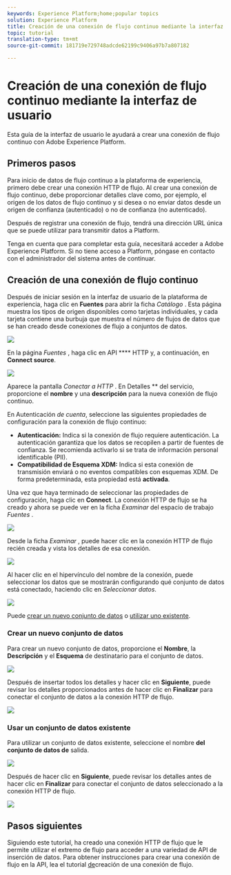 ```yaml
---
keywords: Experience Platform;home;popular topics
solution: Experience Platform
title: Creación de una conexión de flujo continuo mediante la interfaz de usuario
topic: tutorial
translation-type: tm+mt
source-git-commit: 181719e729748adcde62199c9406a97b7a807182

---
```



# Creación de una conexión de flujo continuo mediante la interfaz de usuario

Esta guía de la interfaz de usuario le ayudará a crear una conexión de flujo continuo con Adobe Experience Platform.

## Primeros pasos

Para inicio de datos de flujo continuo a la plataforma de experiencia, primero debe crear una conexión HTTP de flujo. Al crear una conexión de flujo continuo, debe proporcionar detalles clave como, por ejemplo, el origen de los datos de flujo continuo y si desea o no enviar datos desde un origen de confianza (autenticado) o no de confianza (no autenticado).

Después de registrar una conexión de flujo, tendrá una dirección URL única que se puede utilizar para transmitir datos a Platform.

Tenga en cuenta que para completar esta guía, necesitará acceder a Adobe Experience Platform. Si no tiene acceso a Platform, póngase en contacto con el administrador del sistema antes de continuar.

## Creación de una conexión de flujo continuo

Después de iniciar sesión en la interfaz de usuario de la plataforma de experiencia, haga clic en **Fuentes** para abrir la ficha *Catálogo* . Esta página muestra los tipos de origen disponibles como tarjetas individuales, y cada tarjeta contiene una burbuja que muestra el número de flujos de datos que se han creado desde conexiones de flujo a conjuntos de datos.

![](../images/streaming-ingestion/ui/click-sources.png)

En la página *Fuentes* , haga clic en API **** HTTP y, a continuación, en **Connect source**.

![](../images/streaming-ingestion/ui/click-connect-source.png)

Aparece la pantalla *Conectar a HTTP* . En Detalles ** del servicio, proporcione el **nombre** y una **descripción** para la nueva conexión de flujo continuo.

En Autenticación *de cuenta*, seleccione las siguientes propiedades de configuración para la conexión de flujo continuo:

- **Autenticación:** Indica si la conexión de flujo requiere autenticación. La autenticación garantiza que los datos se recopilen a partir de fuentes de confianza. Se recomienda activarlo si se trata de información personal identificable (PII).
- **Compatibilidad de Esquema XDM:** Indica si esta conexión de transmisión enviará o no eventos compatibles con esquemas XDM. De forma predeterminada, esta propiedad está **activada**.

Una vez que haya terminado de seleccionar las propiedades de configuración, haga clic en **Connect**. La conexión HTTP de flujo se ha creado y ahora se puede ver en la ficha *Examinar* del espacio de trabajo *Fuentes* .

![](../images/streaming-ingestion/ui/http-sources-details.png)

Desde la ficha *Examinar* , puede hacer clic en la conexión HTTP de flujo recién creada y vista los detalles de esa conexión.

![](../images/streaming-ingestion/ui/browse-sources.png)

Al hacer clic en el hipervínculo del nombre de la conexión, puede seleccionar los datos que se mostrarán configurando qué conjunto de datos está conectado, haciendo clic en *Seleccionar datos*.

![](../images/streaming-ingestion/ui/select-data.png)

Puede [crear un nuevo conjunto de datos](#create-a-new-dataset) o [utilizar uno existente](#use-an-existing-dataset).

### Crear un nuevo conjunto de datos

Para crear un nuevo conjunto de datos, proporcione el **Nombre**, la **Descripción** y el **Esquema** de destinatario para el conjunto de datos.

![](../images/streaming-ingestion/ui/create-new-dataset.png)

Después de insertar todos los detalles y hacer clic en **Siguiente**, puede revisar los detalles proporcionados antes de hacer clic en **Finalizar** para conectar el conjunto de datos a la conexión HTTP de flujo.

![](../images/streaming-ingestion/ui/review-create-new-dataset.png)

### Usar un conjunto de datos existente

Para utilizar un conjunto de datos existente, seleccione el nombre **del conjunto de datos de** salida.

![](../images/streaming-ingestion/ui/use-existing-dataset.png)

Después de hacer clic en **Siguiente**, puede revisar los detalles antes de hacer clic en **Finalizar** para conectar el conjunto de datos seleccionado a la conexión HTTP de flujo.

![](../images/streaming-ingestion/ui/review-existing-dataset.png)

## Pasos siguientes

Siguiendo este tutorial, ha creado una conexión HTTP de flujo que le permite utilizar el extremo de flujo para acceder a una variedad de API de inserción de datos. Para obtener instrucciones para crear una conexión de flujo en la API, lea el tutorial [de](../tutorials/create-streaming-connection.md)creación de una conexión de flujo.
